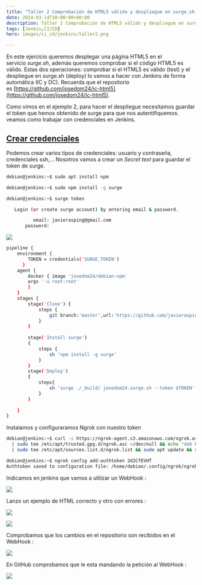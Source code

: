 ```yaml
---
title: "Taller 2 Comprobación de HTML5 válido y despliegue en surge.sh (test y deploy)"
date: 2024-03-14T10:00:00+00:00
description: Taller 2 Comprobación de HTML5 válido y despliegue en surge.sh (test y deploy)
tags: [Jenkis,CI/CD]
hero: images/ci_cd/jenkins/taller2.png

---
```



En este ejercicio queremos desplegar una página HTML5 en el servicio _surge.sh_, además queremos comprobar si el código HTML5 es válido. Estas dos operaciones: comprobar si el HTML5 es válido (test) y el despliegue en surge.sh (deploy) lo vamos a hacer con Jenkins de forma automática (IC y DC). Recuerda que el repositorio es [https://github.com/josedom24/ic-html5](https://github.com/josedom24/ic-html5).

Como vimos en el ejemplo 2, para hacer el despliegue necesitamos guardar el token que hemos obtenido de surge para que nos autentifiquemos. veamos como trabajar con credenciales en Jenkins.

## [Crear credenciales](https://fp.josedomingo.org/iaw/5_ic/taller2.html#crear-credenciales)

Podemos crear varios tipos de credenciales: usuario y contraseña, credenciales ssh,… Nosotros vamos a crear un _Secret text_ para guardar el token de surge.



```bash
debian@jenkins:~$ sudo apt install npm

debian@jenkins:~$ sudo npm install -g surge

debian@jenkins:~$ surge token

   Login (or create surge account) by entering email & password.

          email: javierasping@gmail.com
       password: 
```

![](../img/Pasted_image_20240229092356.png)


```bash
pipeline {
    environment {
        TOKEN = credentials('SURGE_TOKEN')
      }
    agent {
        docker { image 'josedom24/debian-npm'
        args '-u root:root'
        }
    }
    stages {
        stage('Clone') {
            steps {
                git branch:'master',url:'https://github.com/javierasping/taller2_ic-html5.git'
            }
        }
        
        stage('Install surge')
        {
            steps {
                sh 'npm install -g surge'
            }
        }
        stage('Deploy')
        {
            steps{
                sh 'surge ./_build/ josedom24.surge.sh --token $TOKEN'
            }
        }
        
    }
}
```

Instalamos y configuraramos Ngrok con nuestro token

```bash
debian@jenkins:~$ curl -s https://ngrok-agent.s3.amazonaws.com/ngrok.asc \
  | sudo tee /etc/apt/trusted.gpg.d/ngrok.asc >/dev/null && echo "deb https://ngrok-agent.s3.amazonaws.com buster main" \
  | sudo tee /etc/apt/sources.list.d/ngrok.list && sudo apt update && sudo apt install ngrok

debian@jenkins:~$ ngrok config add-authtoken 2d2CfEVHT
Authtoken saved to configuration file: /home/debian/.config/ngrok/ngrok.yml

```

Indicamos en jenkins que vamos a utilizar un WebHook :

![](../img/Pasted_image_20240306121635.png)

Lanzo un ejemplo de HTML correcto y otro con errores :

![](../img/Pasted_image_20240306121613.png)



![](../img/Pasted_image_20240306121701.png)

Comprobamos que los cambios en el repositorio son recibidos en el WebHook :

![](../img/Pasted_image_20240306121550.png)

En GitHub comprobamos que le esta mandando la petición al  WebHook :

![](../img/Pasted_image_20240306121714.png)

<!-- ![](../img/Pasted_image_20240306121825.png) -->

